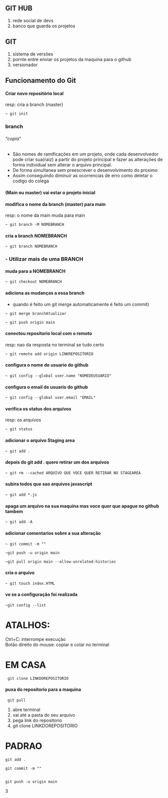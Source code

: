 ## GIT HUB

1. rede social de devs
2. banco que guarda os projetos

## GIT

1. sistema de versões
2. pornte entre enviar os projetos da maquina para o github
3. versionador

## Funcionamento do Git

#### Criar novo repositório local
resp: cria a branch (master)
```
~ git init
```

### branch

###### "copia"

- São nomes de ramificações em um projeto, onde cada desenvolvedor pode criar sua(raiz) a partir do projeto principal e fazer as alterações de forma individual sem alterar o arquivo principal.
  <br>
- De forma simultanea sem preescrever o desenvolvimento do proximo
  <br>
- Assim conseguindo diminuir as ocorrencias de erro como deletar o codigo do colega


#### (Main ou master) vai estar o projeto inicial

#### modifica o nome da branch (master) para main
resp: o nome da main muda para main
```
~ git branch -M NOMEBRANCH
```

#### cria a branch NOMEBRANCH
```
~ git branch NOMEBRANCH
```

### - Utilizar mais de uma BRANCH

#### muda para a NOMEBRANCH
```
~ git checkout NOMEBRANCH
```

#### adiciona as mudanças a essa branch
- quando é feito um git merge automaticamente é feito um commit)
```
~ git merge branchAtualizar
```

```
~ git push origin main
```

#### conectou repositorio local com o remoto 
resp: nao da resposta no terminal se tudo certo 
```
~ git remote add origin LINKREPOSITORIO
```

#### configura o nome de usuario do github
```
~ git config --global user.name "NOMEDEUSUARIO"
```

#### configura o email de usuario do github
```
~ git config --global user.email "EMAIL"
```

#### verifica os status dos arquivos
resp: os arquivos
```
~ git status
```

#### adicionar o arquivo Staging area
```
~ git add .
```

#### depois do git add . quero retirar um dos arquivos
```
~ git rm --cached ARQUIVO QUE VOCE QUER RETIRAR NO STAGEAREA
```

#### subira todos que sao arquivos javascript
```
~ git add *.js
```

#### apaga um arquivo na sua maquina mas voce quer que apague no github tambem
```
~ git add -A
```

#### adicionar comentarios sobre a sua alteração
```
~ git commit -m ""
```

```
~git push -u origin main
```

```
~git pull origin main --allow-unrelated-histories
```

#### cria o arquivo
```
~ git touch index.HTML
```

#### ve se a configuração foi realizada
```
~git config --list
```

# ATALHOS:

Ctrl+C: interrompe execução
<br>
Botão direito do mouse: copiar e colar no terminal

# EM CASA
```
 git clone LINKDOREPOSITORIO
```

#### puxa do repositorio para a maquina 

```
 git pull
```

1. abre terminal
2. vai até a pasta do seu arquivo
3. pega link do repositorio
4. git clone LINKDOREPOSITORIO

# PADRAO
```
git add .
```

```
git commit -m ""
```
```

git push -u origin main
```

3